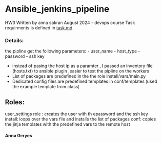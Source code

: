 # Ansible_jenkins_pipeline
HW3
Written by anna sakran 
August 2024 - devops course
Task requirments is defined in [task.md](task.md)


### Details:
the pipline get the following parameters:
    - user_name
    - host_type
    - password
    - ssh key

* instead of pasing the host ip as a paramter , I passed an inventory file (hosts.txt) to ansible plugin ,easier to test the pipline on the workers  
* List of packages are predefined in the the role install/vars/main.py
* Dedicated config files are predefined templates in conf/templates (used the example template from class)
    
## Roles:
user_settings role : creates the user with th epassword and the ssh key
install: loops over the vars file and installs the list of packages
conf: copies the jinja templates with the predefined vars to the remote host

#### Anna Geryes

